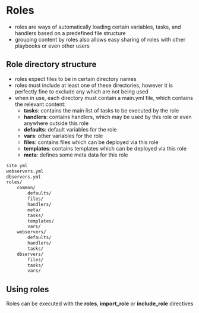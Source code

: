 # Roles
- roles are ways of automatically loading certain variables, tasks, and handlers based on a predefined file structure
- grouping content by roles also allows easy sharing of roles with other playbooks or even other users

## Role directory structure
- roles expect files to be in certain directory names
- roles must include at least one of these directories, however it is perfectly fine to exclude any which are not being used
- when in use, each directory must contain a main.yml file, which contains the relevant content:
  - **tasks**: contains the main list of tasks to be executed by the role
  - **handlers**: contains handlers, which may be used by this role or even anywhere outside this role
  - **defaults**: default variables for the role
  - **vars**: other variables for the role
  - **files**: contains files which can be deployed via this role
  - **templates**: contains templates which can be deployed via this role
  - **meta**: defines some meta data for this role

```bash
site.yml
webservers.yml
dbservers.yml
roles/
    common/
        defaults/
        files/
        handlers/
        meta/
        tasks/
        templates/
        vars/
    webservers/
        defaults/
        handlers/
        tasks/
    dbservers/
        files/
        tasks/
        vars/
```

## Using roles
Roles can be executed with the **roles**, **import_role** or **include_role** directives
